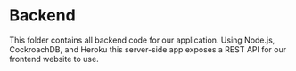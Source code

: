 # Backend
This folder contains all backend code for our application. Using Node.js, CockroachDB, and Heroku this server-side app exposes a REST API for our frontend website to use.